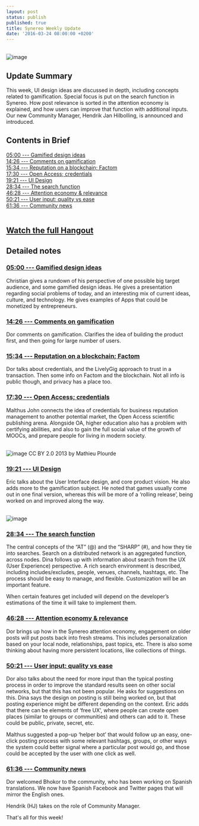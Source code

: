 ```yaml
---
layout: post
status: publish
published: true
title: Synereo Weekly Update
date: '2016-03-24 08:00:00 +0200'
---
```


<br>![image](http://i.imgur.com/xPHxILq.png)<br> 

## Update Summary
This week, UI design ideas are discussed in depth, including concepts related to gamification.  Special focus is put on the search function in Synereo. How post relevance is sorted in the attention economy is explained, and how users can improve that function with additional inputs.  Our new Community Manager, Hendrik Jan Hilbolling, is announced and introduced.

## Contents in Brief
[05:00 --- Gamified design ideas](https://youtu.be/lhSj1hZ8wLw?t=5m)<BR>
[14:26 --- Comments on gamification](https://youtu.be/lhSj1hZ8wLw?t=14m26s)<BR>
[15:34 --- Reputation on a blockchain; Factom](https://youtu.be/lhSj1hZ8wLw?t=15m34s)<BR>
[17:30 --- Open Access; credentials](https://youtu.be/lhSj1hZ8wLw?t=17m30s)<BR>
[19:21 --- UI Design](https://youtu.be/lhSj1hZ8wLw?t=19m21s)<BR>
[28:34 --- The search function](https://youtu.be/lhSj1hZ8wLw?t=28m34s)<BR>
[46:28 --- Attention economy & relevance](https://youtu.be/lhSj1hZ8wLw?t=46m28s)<BR>
[50:21 --- User input: quality vs ease](https://youtu.be/lhSj1hZ8wLw?t=50m21s)<BR>
[61:36 --- Community news](https://youtu.be/lhSj1hZ8wLw?t=1h1m36s)<BR>
<br>

## [Watch the full Hangout](https://www.youtube.com/watch?v=lhSj1hZ8wLw)

## Detailed notes

### [05:00 --- Gamified design ideas](https://youtu.be/lhSj1hZ8wLw?t=5m) <br>
Christian gives a rundown of his perspective of one possible big target audience, and some gamified design ideas.  He gives a presentation regarding social problems of today, and an interesting mix of current ideas, culture, and technology.  He gives examples of Apps that could be monetized by entrepreneurs.

### [14:26 --- Comments on gamification](https://youtu.be/lhSj1hZ8wLw?t=14m26s)<br>
Dor comments on gamification.  Clarifies the idea of building the product first, and then going for large number of users.

### [15:34 --- Reputation on a blockchain; Factom](https://youtu.be/lhSj1hZ8wLw?t=15m34s) <br>
Dor talks about credentials, and the LivelyGig approach to trust in a transaction.  Then some info on Factom and the blockchain.  Not all info is public though, and privacy has a place too.

### [17:30 --- Open Access; credentials](https://youtu.be/lhSj1hZ8wLw?t=17m30s) <br>
Malthus John connects the idea of credentials for business reputation management to another potential market, the Open Access scientific publishing arena.  Alongside OA, higher education also has a problem with certifying abilities, and also to gain the full social value of the growth of MOOCs, and prepare people for living in modern society.

<br>![image](http://i.imgur.com/YPNrjU7.jpg)
CC BY 2.0 2013 by Mathieu Plourde<br>

### [19:21 --- UI Design](https://youtu.be/lhSj1hZ8wLw?t=19m21s)<br>
Eric talks about the User Interface design, and core product vision.  He also adds more to the gamification subject.  He noted that games usually come out in one final version, whereas this will be more of a ‘rolling release’, being worked on and improved along the way.

<br>![image](http://i.imgur.com/MUkFjr0.png)<br>

### [28:34 --- The search function](https://youtu.be/lhSj1hZ8wLw?t=28m34s)<br>
The central concepts of the “AT” (@) and the “SHARP” (#), and how they tie into searches.  Search on a distributed network is an aggregated function, across nodes.  Dina follows up with information about search from the UX (User Experience) perspective.  A rich search environment is described, including includes/excludes, people, venues, channels, hashtags, etc.  The process should be easy to manage, and flexible.  Customization will be an important feature.   

When certain features get included will depend on the developer’s estimations of the time it will take to implement them.  

### [46:28 --- Attention economy & relevance](https://youtu.be/lhSj1hZ8wLw?t=46m28s)<br>
Dor brings up how in the Synereo attention economy, engagement on older posts will put posts back into fresh streams.  This includes personalization based on your local node, relationships, past topics, etc.  There is also some thinking about having more persistent locations, like  collections of things. 

### [50:21 --- User input: quality vs ease](https://youtu.be/lhSj1hZ8wLw?t=50m21s)
Dor also talks about the need for more input than the typical posting process in order to improve the standard results seen on other social networks, but that this has not been popular.  He asks for suggestions on this.  Dina says the design on posting is still being worked on, but that posting experience might be different depending on the context.  Eric adds that there can be elements of ‘free UX’, where people can create open places (similar to groups or communities) and others can add to it.  These could be public, private, secret, etc.

Malthus suggested a pop-up ‘helper bot’ that would follow up an easy, one-click posting process with some relevant hashtags, groups, or other ways the system could better signal where a particular post would go, and those could be accepted by the user with one click as well.

### [61:36 --- Community news](https://youtu.be/lhSj1hZ8wLw?t=1h1m36s)
Dor welcomed Bhokor to the community, who has been working on Spanish translations.  We now have Spanish Facebook and Twitter pages that will mirror the English ones.  

Hendrik (HJ) takes on the role of Community Manager.


That's all for this week!





